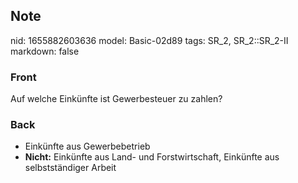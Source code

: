 ## Note
nid: 1655882603636
model: Basic-02d89
tags: SR_2, SR_2::SR_2-II
markdown: false

### Front
Auf welche Einkünfte ist Gewerbesteuer zu zahlen?

### Back
<ul>
  <li>Einkünfte aus Gewerbebetrieb
  <li><b>Nicht:</b> Einkünfte aus Land- und Forstwirtschaft,
  Einkünfte aus selbstständiger Arbeit
</ul>
